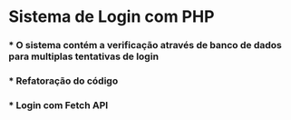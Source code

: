 # Sistema de Login com PHP

### * O sistema contém a verificação através de banco de dados para multiplas tentativas de login
### * Refatoração do código
### * Login com Fetch API
